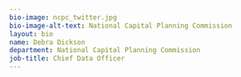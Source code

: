 ```yaml
---
bio-image: ncpc_twitter.jpg
bio-image-alt-text: National Capital Planning Commission
layout: bio
name: Debra Dickson
department: National Capital Planning Commission
job-title: Chief Data Officer
---
```

